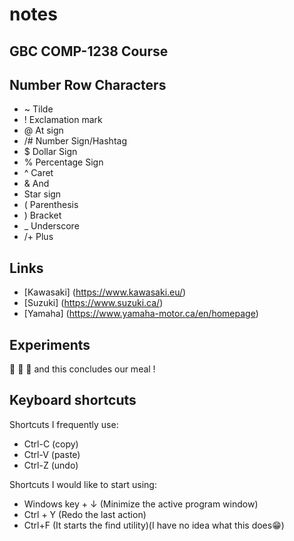 # notes
## GBC COMP-1238 Course
## Number Row Characters
* ~ Tilde
* ! Exclamation mark
* @ At sign
* /# Number Sign/Hashtag
* $ Dollar Sign
* % Percentage Sign
* ^ Caret
*  & And 
* Star sign
* ( Parenthesis
* ) Bracket 
* _ Underscore
* /+ Plus

## Links
* [Kawasaki] (https://www.kawasaki.eu/)
* [Suzuki] (https://www.suzuki.ca/)
* [Yamaha] (https://www.yamaha-motor.ca/en/homepage)

## Experiments
🧋 
🍔
🍟
and this concludes our meal !

## Keyboard shortcuts
Shortcuts I frequently use: 
- Ctrl-C (copy)
- Ctrl-V (paste)
- Ctrl-Z (undo)

Shortcuts I would like to start using:
- Windows key + ↓	(Minimize the active program window)
- Ctrl + Y	(Redo the last action)
- Ctrl+F	(It starts the find utility)(I have no idea what this does😁)
